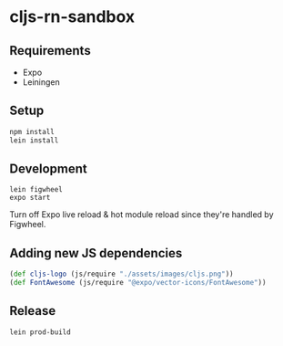 # cljs-rn-sandbox

## Requirements

* Expo
* Leiningen

## Setup

```sh
npm install
lein install
```

## Development

```
lein figwheel
expo start
```

Turn off Expo live reload & hot module reload since they're handled by Figwheel.

## Adding new JS dependencies

``` clj
(def cljs-logo (js/require "./assets/images/cljs.png"))
(def FontAwesome (js/require "@expo/vector-icons/FontAwesome"))
```

## Release

```sh
lein prod-build
```
